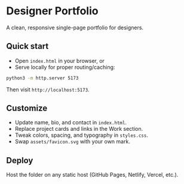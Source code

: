 # Designer Portfolio

A clean, responsive single-page portfolio for designers.

## Quick start
- Open `index.html` in your browser, or
- Serve locally for proper routing/caching:
```bash
python3 -m http.server 5173
```
Then visit `http://localhost:5173`.

## Customize
- Update name, bio, and contact in `index.html`.
- Replace project cards and links in the Work section.
- Tweak colors, spacing, and typography in `styles.css`.
- Swap `assets/favicon.svg` with your own mark.

## Deploy
Host the folder on any static host (GitHub Pages, Netlify, Vercel, etc.).

